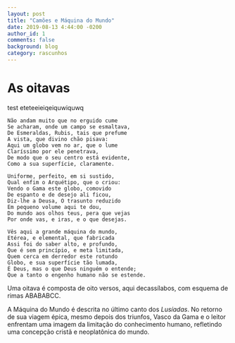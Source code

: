 ```yaml
---
layout: post
title: "Camões e Máquina do Mundo"
date: 2019-08-13 4:44:00 -0200
author_id: 1
comments: false
background: blog
category: rascunhos
---
```



# As oitavas 

test eteteeieiqeiquwiquwq

>>>
	Não andam muito que no erguido cume
	Se acharam, onde um campo se esmaltava,
	De Esmeraldas, Rubis, tais que prefume
	A vista, que divino chão pisava:
	Aqui um globo vem no ar, que o lume
	Claríssimo por ele penetrava,
	De modo que o seu centro está evidente,
	Como a sua superfície, claramente.

>>>
	Uniforme, perfeito, em si sustido,
	Qual enfim o Arquétipo, que o criou:
	Vendo o Gama este globo, comovido
	De espanto e de desejo ali ficou,
	Diz-lhe a Deusa, O trasunto reduzido
	Em pequeno volume aqui te dou,
	Do mundo aos olhos teus, pera que vejas
	Por onde vas, e iras, e o que desejas.
>>>
	Vês aqui a grande máquina do mundo,
	Etérea, e elemental, que fabricada
	Assi foi do saber alto, e profundo,
	Que é sem princípio, e meta limitada,
	Quem cerca em derredor este rotundo
	Globo, e sua superfície tão lumada,
	É Deus, mas o que Deus ninguém o entende;
	Que a tanto o engenho humano não se estende.

Uma oitava é composta de oito versos, aqui decassílabos, com esquema de rimas ABABABCC.

A Máquina do Mundo é descrita no último canto dos *Lusíadas*. No retorno de sua viagem épica, mesmo depois dos triunfos, Vasco da Gama e o leitor enfrentam uma imagem da limitação do conhecimento humano, refletindo uma concepção cristã e neoplatônica do mundo.


